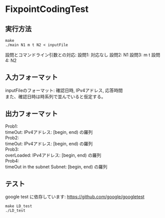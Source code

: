 # FixpointCodingTest
## 実行方法
```
make
./main N1 m t N2 < inputFile
```
設問とコマンドライン引数との対応:
設問1: 対応なし
設問2: N1
設問3: m t
設問4: N2
## 
## 入力フォーマット
inputFileのフォーマット: 確認日時, IPv4アドレス, 応答時間<br>
また、確認日時は時系列で並んでいると仮定する。
## 出力フォーマット
Prob1:<br>
timeOut: IPv4アドレス: [begin, end) の羅列<br>
Prob2:<br>
timeOut: IPv4アドレス: [begin, end) の羅列<br>
Prob3:<br>
overLoaded: IPv4アドレス: [begin, end) の羅列<br>
Prob4:<br>
timeOut in the subnet Subnet: [begin, end) の羅列<br>
## テスト
google test に依存しています: https://github.com/google/googletest
```
make LD_test
./LD_test
```
